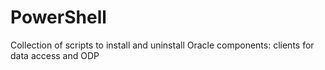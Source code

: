 # PowerShell
Collection of scripts to install and uninstall Oracle components: clients for data access and ODP
